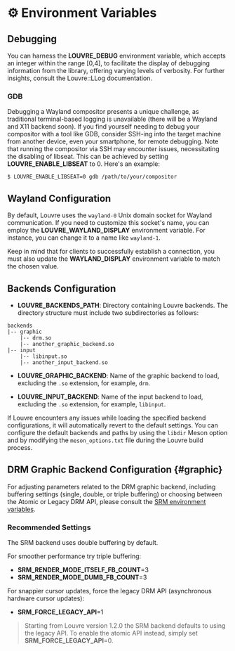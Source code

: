 # ⚙️ Environment Variables

## Debugging

You can harness the **LOUVRE_DEBUG** environment variable, which accepts an integer within the range [0,4], to facilitate the display of debugging information from the library, offering varying levels of verbosity. For further insights, consult the Louvre::LLog documentation.

### GDB

Debugging a Wayland compositor presents a unique challenge, as traditional terminal-based logging is unavailable (there will be a Wayland and X11 backend soon). If you find yourself needing to debug your compositor with a tool like GDB, consider SSH-ing into the target machine from another device, even your smartphone, for remote debugging. Note that running the compositor via SSH may encounter issues, necessitating the disabling of libseat. This can be achieved by setting **LOUVRE_ENABLE_LIBSEAT** to 0. Here's an example:

```
$ LOUVRE_ENABLE_LIBSEAT=0 gdb /path/to/your/compositor
```

## Wayland Configuration

By default, Louvre uses the `wayland-0` Unix domain socket for Wayland communication. If you need to customize this socket's name, you can employ the **LOUVRE_WAYLAND_DISPLAY** environment variable. For instance, you can change it to a name like `wayland-1`.

Keep in mind that for clients to successfully establish a connection, you must also update the **WAYLAND_DISPLAY** environment variable to match the chosen value.

## Backends Configuration

  - **LOUVRE_BACKENDS_PATH**: Directory containing Louvre backends. The directory structure must include two subdirectories as follows:

  ```
  backends
  |-- graphic
      |-- drm.so
      |-- another_graphic_backend.so
  |-- input
      |-- libinput.so
      |-- another_input_backend.so
  ```

  - **LOUVRE_GRAPHIC_BACKEND**: Name of the graphic backend to load, excluding the `.so` extension, for example, `drm`.

  - **LOUVRE_INPUT_BACKEND**: Name of the input backend to load, excluding the `.so` extension, for example, `libinput`.

If Louvre encounters any issues while loading the specified backend configurations, it will automatically revert to the default settings. You can configure the default backends and paths by using the `libdir` Meson option and by modifying the `meson_options.txt` file during the Louvre build process.

## DRM Graphic Backend Configuration {#graphic}

For adjusting parameters related to the DRM graphic backend, including buffering settings (single, double, or triple buffering) or choosing between the Atomic or Legacy DRM API, please consult the [SRM environment variables](https://cuarzosoftware.github.io/SRM/md_md__envs.html).

### Recommended Settings

The SRM backend uses double buffering by default.

For smoother performance try triple buffering:

  - **SRM_RENDER_MODE_ITSELF_FB_COUNT**=3
  - **SRM_RENDER_MODE_DUMB_FB_COUNT**=3

For snappier cursor updates, force the legacy DRM API (asynchronous hardware cursor updates):

  - **SRM_FORCE_LEGACY_API**=1

> Starting from Louvre version 1.2.0 the SRM backend defaults to using the legacy API. To enable the atomic API instead, simply set **SRM_FORCE_LEGACY_API**=0.